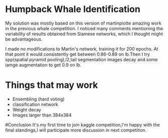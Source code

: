 # Humpback Whale Identification

My solution was mostly based on this version of martinpiotte amazing work in the previous whale competition. I noticed many comments mentioning the variability of results obtained from Siamese networks, which I thought might be advantageous.

I made no modifications to Martin's network, training it  for 200 epochs. At that point it would consistently get between 0.86-0.89 on lb.Then I try spp(spatial pyramid pooling),l2,tail segmentation images decay and some iamge augmentation to get 0.9 on lb.

# Things that may work
* Ensembling (hard voting)
* classification network
* Weight decay
* Images larger than 384x384

#Conclusion
It's my first time to join kaggle competition,I'm happy with the final standings,I will participate more discussion in next competition.

